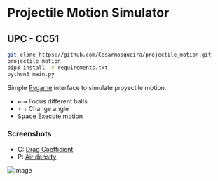 # Projectile Motion Simulator
## UPC - CC51
  ```sh
  git clone https://github.com/Cesarmosqueira/projectile_motion.git
  projectile_motion
  pip3 install -r requirements.txt
  python3 main.py
  ```

Simple [Pygame](https://github.com/pygame/pygame) interface to simulate proyectile motion.


- <kbd>←</kbd> <kbd>→</kbd> Focus different balls
- <kbd>↑</kbd> <kbd>↓</kbd> Change angle
- <kbd>Space</kbd> Execute motion




### Screenshots
- C: [Drag Coefficient](https://en.wikipedia.org/wiki/Drag_coefficient)
- P: [Air density](https://en.wikipedia.org/wiki/Density_of_air)


![image](https://user-images.githubusercontent.com/48858334/162330185-941727ec-657a-49af-84ab-2cdf4e2da248.png)
